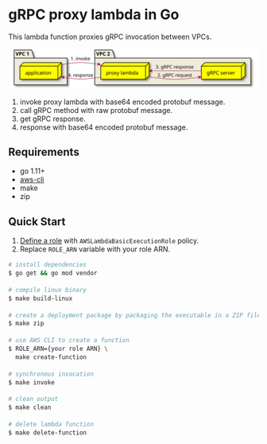 # gRPC proxy lambda in Go

This lambda function proxies gRPC invocation between VPCs.

![diagram](docs/diagram.svg)

1. invoke proxy lambda with base64 encoded protobuf message.
2. call gRPC method with raw protobuf message.
3. get gRPC response.
4. response with base64 encoded protobuf message.

## Requirements
* go 1.11+
* [aws-cli](https://docs.aws.amazon.com/ko_kr/cli/latest/userguide/cli-chap-install.html)
* make
* zip

## Quick Start
1. [Define a role](https://console.aws.amazon.com/iam/home#/roles) with `AWSLambdaBasicExecutionRole` policy. 
2. Replace `ROLE_ARN` variable with your role ARN.

```bash
# install dependencies
$ go get && go mod vendor

# compile linux binary
$ make build-linux

# create a deployment package by packaging the executable in a ZIP file. 
$ make zip

# use AWS CLI to create a function
$ ROLE_ARN={your role ARN} \
  make create-function

# synchronous invocation 
$ make invoke

# clean output
$ make clean

# delete lambda function
$ make delete-function
```


